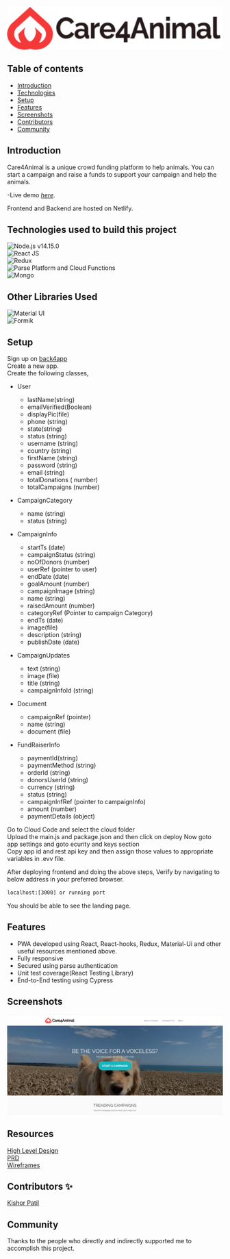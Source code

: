 <p align="center">
        <img src="./src/assets/images/Logo.png" height="100">
</p>

## Table of contents

- [Introduction](#intro)
- [Technologies](#technologies)
- [Setup](#setup)
- [Features](#features)
- [Screenshots](#screenshots)
- [Contributors](#contributors)
- [Community](#Community)

## Introduction

Care4Animal is a unique crowd funding platform to help animals. You can start a campaign and raise a funds to support your campaign and help the animals.

-Live demo [_here_](https://upbeat-wilson-0d8b2a.netlify.app/).

Frontend and Backend are hosted on Netlify.

## Technologies used to build this project

![Node.js **v14.15.0**](https://img.shields.io/badge/Netlify-00C7B7?style=for-the-badge&logo=netlify&logoColor=white)\
![React JS](https://img.shields.io/badge/React-20232A?style=for-the-badge&logo=react&logoColor=61DAFB)\
![Redux](https://img.shields.io/badge/Redux-593D88?style=for-the-badge&logo=redux&logoColor=white)\
![Parse Platform and Cloud Functions](https://img.shields.io/badge/Parse--Platform--and--Cloud--Functions-0081AA?style=for-the-badge&logo=Formik&logoColor=white)\
![Mongo](https://img.shields.io/badge/MongoDB-4EA94B?style=for-the-badge&logo=mongodb&logoColor=white)

## Other Libraries Used

![Material UI](https://img.shields.io/badge/Material--UI-0081CB?style=for-the-badge&logo=material-ui&logoColor=white)\
![Formik](https://img.shields.io/badge/Formik-0081CB?style=for-the-badge&logo=Formik&logoColor=white)

## Setup

Sign up on <a href="https://www.back4app.com/">back4app</a>\
Create a new app.\
Create the following classes,

- User

  - lastName(string)
  - emailVerified(Boolean)
  - displayPic(file)
  - phone (string)
  - state(string)
  - status (string)
  - username (string)
  - country (string)
  - firstName (string)
  - password (string)
  - email (string)
  - totalDonations ( number)
  - totalCampaigns (number)

- CampaignCategory

  - name (string)
  - status (string)

- CampaignInfo

  - startTs (date)
  - campaignStatus (string)
  - noOfDonors (number)
  - userRef (pointer to user)
  - endDate (date)
  - goalAmount (number)
  - campaignImage (string)
  - name (string)
  - raisedAmount (number)
  - categoryRef (Pointer to campaign Category)
  - endTs (date)
  - image(file)
  - description (string)
  - publishDate (date)

- CampaignUpdates

  - text (string)
  - image (file)
  - title (string)
  - campaignInfoId (string)

- Document

  - campaignRef (pointer)
  - name (string)
  - document (file)

- FundRaiserInfo
  - paymentId(string)
  - paymentMethod (string)
  - orderId (string)
  - donorsUserId (string)
  - currency (string)
  - status (string)
  - campaignInfRef (pointer to campaignInfo)
  - amount (number)
  - paymentDetails (object)

Go to Cloud Code and select the cloud folder\
Upload the main.js and package.json and then click on deploy
Now goto app settings and goto ecurity and keys section\
Copy app id and rest api key and then assign those values to appropriate variables in .evv file.

After deploying frontend and doing the above steps, Verify by navigating to below address in your preferred browser.

```sh
localhost:[3000] or running port
```

You should be able to see the landing page.

## Features

- PWA developed using React, React-hooks, Redux, Material-Ui and other useful resources mentioned above.
- Fully responsive
- Secured using parse authentication
- Unit test coverage(React Testing Library)
- End-to-End testing using Cypress

## Screenshots

![Example screenshot](./src/readme_assets/home_page.PNG)

## Resources

<a href="https://drive.google.com/file/d/1Ab8ORPkrZJZ_in82XbpN8cbiblNGpSy3/view?usp=sharing">High Level Design</a>\
<a href="https://drive.google.com/file/d/1wMIJxOPeJjoOq6po2TqHuTcalEfV9ZBT/view?usp=sharing"> PRD </a>\
<a href="https://drive.google.com/file/d/1u_vg7Khu_3Vhy2XMWvcBQwjrSkml8ZFJ/view?usp=sharing"> Wireframes</a>

## Contributors ✨

<a href="https://github.com/iamkishorp"><img src="" width="100px;" alt=""/>Kishor Patil</a>

## Community

Thanks to the people who directly and indirectly supported me to accomplish this project.
